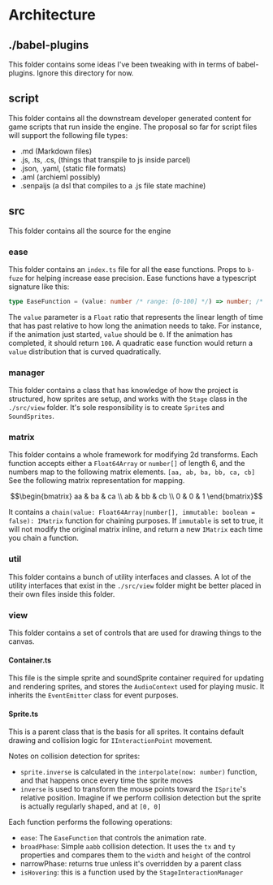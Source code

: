 # Architecture

## ./babel-plugins

This folder contains some ideas I've been tweaking with in terms of babel-plugins. Ignore this directory for now.

## script

This folder contains all the downstream developer generated content for game scripts that run inside the engine. The proposal so far for script files will support the following file types:

- .md (Markdown files)
- .js, .ts, .cs,  (things that transpile to js inside parcel)
- .json, .yaml, (static file formats)
- .aml (archieml possibly)
- .senpaijs (a dsl that compiles to a .js file state machine)

## src

This folder contains all the source for the engine

### ease

This folder contains an `index.ts` file for all the ease functions. Props to `b-fuze` for helping increase ease precision. Ease functions have a typescript signature like this:

```ts
type EaseFunction = (value: number /* range: [0-100] */) => number; /* range: [0-100] */
```

The `value` parameter is a `Float` ratio that represents the linear length of time that has past relative to how long the animation needs to take. For instance, if the animation just started, `value` should be `0`. If the animation has completed, it should return `100`.  A quadratic ease function would return a `value` distribution that is curved quadratically.

### manager

This folder contains a class that has knowledge of how the project is structured, how sprites are setup, and works with the `Stage` class in the `./src/view` folder. It's sole responsibility is to create `Sprite`s and `SoundSprites`.

### matrix

This folder contains a whole framework for modifying 2d transforms. Each function accepts either a `Float64Array` or `number[]` of length 6, and the numbers map to the following matrix elements. `[aa, ab, ba, bb, ca, cb]` See the following matrix representation for mapping.

```math
\begin{bmatrix}
   aa & ba & ca \\
   ab & bb & cb \\
   0  & 0  & 1
\end{bmatrix}
```

It contains a `chain(value: Float64Array|number[], immutable: boolean = false): IMatrix` function for chaining purposes.  If `immutable` is set to true, it will not modify the original matrix inline, and return a new `IMatrix` each time you chain a function.

### util

This folder contains a bunch of utility interfaces and classes. A lot of the utility interfaces that exist in the `./src/view` folder might be better placed in their own files inside this folder.

### view

This folder contains a set of controls that are used for drawing things to the canvas.

#### Container.ts

This file is the simple sprite and soundSprite container required for updating and rendering sprites, and stores the `AudioContext` used for playing music. It inherits the `EventEmitter` class for event purposes.

#### Sprite.ts

This is a parent class that is the basis for all sprites. It contains default drawing and collision logic for `IInteractionPoint` movement.

Notes on collision detection for sprites:

- `sprite.inverse` is calculated in the `interpolate(now: number)` function, and that happens once every time the sprite moves
- `inverse` is used to transform the mouse points toward the `ISprite`'s relative position. Imagine if we perform collision detection but the sprite is actually regularly shaped, and at `[0, 0]`

Each function performs the following operations:

- `ease`: The `EaseFunction` that controls the animation rate.
- `broadPhase`: Simple `aabb` collision detection. It uses the `tx` and `ty` properties and compares them to the `width` and `height` of the control
- narrowPhase: returns true unless it's overridden by a parent class
- `isHovering`: this is a function used by the `StageInteractionManager`